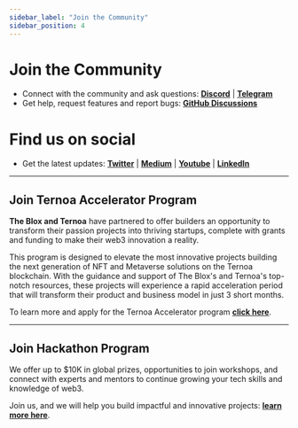 ```yaml
---
sidebar_label: "Join the Community"
sidebar_position: 4
---
```

# Join the Community

  + Connect with the community and ask questions: **[Discord](https://discord.com/invite/EbqNHbZt9x)** | **[Telegram](https://t.me/ternoa)**
  + Get help, request features and report bugs: **[GitHub Discussions](https://github.com/capsule-corp-ternoa)**

 # Find us on social
 + Get the latest updates: **[Twitter](https://twitter.com/Ternoa_)** | **[Medium](https://medium.com/ternoa)** | **[Youtube](https://www.youtube.com/channel/UCUYvbtRE5HoWPz7z88V7Khw)** | **[LinkedIn](https://www.linkedin.com/company/ternoa)**

___

## Join Ternoa Accelerator Program

**The Blox and Ternoa** have partnered to offer builders an opportunity to transform their passion projects into thriving startups, complete with grants and funding to make their web3 innovation a reality.

This program is designed to elevate the most innovative projects building the next generation of NFT and Metaverse solutions on the Ternoa blockchain. With the guidance and support of The Blox's and Ternoa's top-notch resources, these projects will experience a rapid acceleration period that will transform their product and business model in just 3 short months.


To learn more and apply for the Ternoa Accelerator program **[click here](https://www.theblox.co/ternoa-the-blox-accelerator-program/)**.

___

## Join Hackathon Program 

We offer up to $10K in global prizes, opportunities to join workshops, and connect with experts and mentors to continue growing your tech skills and knowledge of web3.

Join us, and we will help you build impactful and innovative projects: **[learn more here](https://www.ternoa.network/hackathon)**.